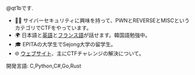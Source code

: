 @qt1bです.

- 👨‍💻 サイバーセキュリティに興味を持って、PWNとREVERSEとMISCというカテゴリでCTFをやっています。
- 🌍 日本語と[英語](README.md)と[フランス語](README.fr.md)が話せます。韓国語勉強中。
- 🎓 EPITAの大学生でSejong大学の留学生。
- 🌐️ [ウェブサイト](https://qt1b.github.io)、主にCTFチャレンジの解決について。

開発言語: C,Python,C#,Go,Rust
